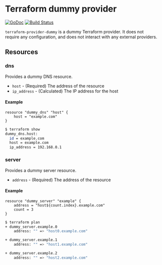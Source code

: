 # Terraform dummy provider

[![GoDoc](https://godoc.org/github.com/whitepages/terraform-provider-dummy?status.svg)](https://godoc.org/github.com/whitepages/terraform-provider-dummy)
[![Build Status](https://secure.travis-ci.org/whitepages/terraform-provider-dummy.png)](http://travis-ci.org/whitepages/terraform-provider-dummy)

`terraform-provider-dummy` is a dummy Terraform provider. It does not
require any configuration, and does not interact with any external
providers.

## Resources

### dns

Provides a dummy DNS resource.

* `host` - (Required) The address of the resource
* `ip_address` - (Calculated) The IP address for the host

#### Example

```
resource "dummy_dns" "host" {
	host = "example.com"
}
```

```sh
$ terraform show
dummy_dns.host:
  id = example.com
  host = example.com
  ip_address = 192.168.0.1
```

### server

Provides a dummy server resource.

* `address` - (Required) The address of the resource

#### Example

```
resource "dummy_server" "example" {
	address = "host${count.index}.example.com"
	count = 3
}
```

```sh
$ terraform plan
+ dummy_server.example.0
    address: "" => "host0.example.com"

+ dummy_server.example.1
    address: "" => "host1.example.com"

+ dummy_server.example.2
    address: "" => "host2.example.com"
```
